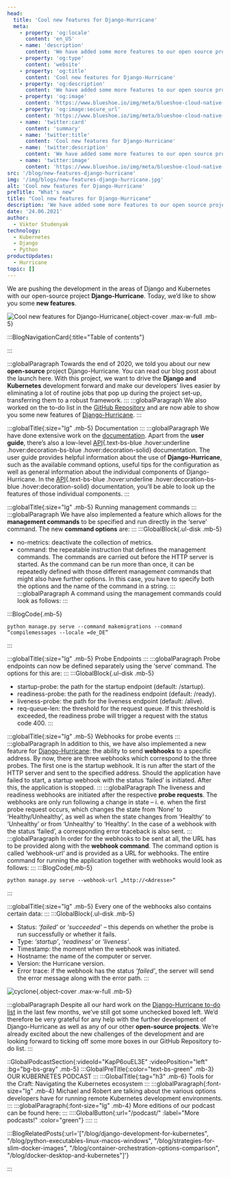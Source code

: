 ```yaml
---
head:
  title: 'Cool new features for Django-Hurricane'
  meta:
    - property: 'og:locale'
      content: 'en_US'
    - name: 'description'
      content: 'We have added some more features to our open source project, Django-Hurricane. Check them out here! ✔ Django ✔ Open Source ✔ New Features'
    - property: 'og:type'
      content: 'website'
    - property: 'og:title'
      content: 'Cool new features for Django-Hurricane'
    - property: 'og:description'
      content: 'We have added some more features to our open source project, Django-Hurricane. Check them out here! ✔ Django ✔ Open Source ✔ New Features'
    - property: 'og:image'
      content: 'https://www.blueshoe.io/img/meta/blueshoe-cloud-native-devlopment.png'
    - property: 'og:image:secure_url'
      content: 'https://www.blueshoe.io/img/meta/blueshoe-cloud-native-devlopment.png'
    - name: 'twitter:card'
      content: 'summary'
    - name: 'twitter:title'
      content: 'Cool new features for Django-Hurricane'
    - name: 'twitter:description'
      content: 'We have added some more features to our open source project, Django-Hurricane. Check them out here! ✔ Django ✔ Open Source ✔ New Features'
    - name: 'twitter:image'
      content: 'https://www.blueshoe.io/img/meta/blueshoe-cloud-native-devlopment.png'
src: '/blog/new-features-django-hurricane'
img: '/img/blogs/new-features-django-hurricane.jpg'
alt: 'Cool new features for Django-Hurricane'
preTitle: "What's new"
title: "Cool new features for Django-Hurricane"
description: 'We have added some more features to our open source project, Django-Hurricane. Check them out here! ✔ Django ✔ Open Source ✔ New Features'
date: '24.06.2021'
author:
  - Viktor Studenyak
technology:
  - Kubernetes
  - Django
  - Python
productUpdates:
  - Hurricane
topic: []
---
```

We are pushing the development in the areas of Django and Kubernetes with our open-source project **Django-Hurricane**. Today, we’d like to show you some **new features**.
<!--more-->

![Cool new features for Django-Hurricane](/img/blogs/new-features-django-hurricane.jpg){.object-cover .max-w-full .mb-5}

:::BlogNavigationCard{:title="Table of contents"}

:::


:::globalParagraph
Towards the end of 2020, we told you about our new **open-source** project Django-Hurricane. You can read our blog post about the launch here. With this project, we want to drive the **Django and Kubernetes** development forward and make our developers’ lives easier by eliminating a lot of routine jobs that pop up during the project set-up, transferring them to a robust framework.
:::
:::globalParagraph
We also worked on the to-do list in the <a href="https://github.com/django-hurricane/django-hurricane" class="text-bs-blue hover:underline hover:decoration-bs-blue hover:decoration-solid" target="_blank">GitHub Repository</a> and are now able to show you some new features of <a href="https://django-hurricane.io/" class="text-bs-blue hover:underline hover:decoration-bs-blue hover:decoration-solid" target="_blank">Django-Hurricane</a>.
:::

:::globalTitle{:size="lg" .mb-5}
Documentation
:::
:::globalParagraph
We have done extensive work on the <a href="https://django-hurricane.readthedocs.io/en/latest/" class="text-bs-blue hover:underline hover:decoration-bs-blue hover:decoration-solid" target="_blank">documentation</a>. Apart from the **user guide**, there’s also a low-level [API](/our-services/api-development-company/){.text-bs-blue .hover:underline .hover:decoration-bs-blue .hover:decoration-solid} documentation. The user guide provides helpful information about the use of **Django-Hurricane**, such as the available command options, useful tips for the configuration as well as general information about the individual components of Django-Hurricane. In the [API](/our-services/api-development-company/){.text-bs-blue .hover:underline .hover:decoration-bs-blue .hover:decoration-solid} documentation, you’ll be able to look up the features of those individual components.
:::

:::globalTitle{:size="lg" .mb-5}
Running management commands
:::
:::globalParagraph
We have also implemented a feature which allows for the **management commands** to be specified and run directly in the ‘serve’ command. The new **command options** are:
:::
:::GlobalBlock{.ul-disk .mb-5}
- no-metrics: deactivate the collection of metrics.
- command: the repeatable instruction that defines the management commands. The commands are carried out before the HTTP server is started. As the command can be run more than once, it can be repeatedly defined with those different management commands that might also have further options. In this case, you have to specify both the options and the name of the command in a string.
:::
:::globalParagraph
A command using the management commands could look as follows:
:::

:::BlogCode{.mb-5}
```docker
python manage.py serve --command makemigrations --command “compilemessages --locale =de_DE”
```
:::

:::globalTitle{:size="lg" .mb-5}
Probe Endpoints
:::
:::globalParagraph
Probe endpoints can now be defined separately using the ‘serve’ command. The options for this are:
:::
:::GlobalBlock{.ul-disk .mb-5}
- startup-probe: the path for the startup endpoint (default: /startup).
- readiness-probe: the path for the readiness endpoint (default: /ready).
- liveness-probe: the path for the liveness endpoint (default: /alive).
- req-queue-len: the threshold for the request queue. If this threshold is exceeded, the readiness probe will trigger a request with the status code 400.
:::

:::globalTitle{:size="lg" .mb-5}
Webhooks for probe events
:::
:::globalParagraph
In addition to this, we have also implemented a new feature for <a href="https://django-hurricane.io/" class="text-bs-blue hover:underline hover:decoration-bs-blue hover:decoration-solid" target="_blank">Django-Hurricane</a>: the ability to send **webhooks** to a specific address. By now, there are three webhooks which correspond to the three probes. The first one is the startup webhook. It is run after the start of the HTTP server and sent to the specified address. Should the application have failed to start, a startup webhook with the status ‘failed’ is initiated. After this, the application is stopped.
:::
:::globalParagraph
The liveness and readiness webhooks are initiated after the respective **probe requests**. The webhooks are only run following a change in state – i. e. when the first probe request occurs, which changes the state from ‘None’ to ‘Healthy/Unhealthy’, as well as when the state changes from ‘Healthy’ to ‘Unhealthy’ or from ‘Unhealthy’ to ‘Healthy’. In the case of a webhook with the status ‘failed’, a corresponding error traceback is also sent.
:::
:::globalParagraph
In order for the webhooks to be sent at all, the URL has to be provided along with the **webhook command**. The command option is called ‘webhook-url’ and is provided as a URL for webhooks. The entire command for running the application together with webhooks would look as follows:
:::
:::BlogCode{.mb-5}
```docker
python manage.py serve --webhook-url „http://<Adresse>“
```
:::

:::globalTitle{:size="lg" .mb-5}
Every one of the webhooks also contains certain data:
:::
:::GlobalBlock{.ul-disk .mb-5}
- Status: _‘failed’_ or _‘succeeded’_ – this depends on whether the probe is run successfully or whether it fails.
- Type: _‘startup’_, _‘readiness’_ or _‘liveness’_.
- Timestamp: the moment when the webhook was initiated.
- Hostname: the name of the computer or server.
- Version: the Hurricane version.
- Error trace: if the webhook has the status _‘failed’_, the server will send the error message along with the error path.
:::

![cyclone](/img/blogs/cyclone.jpg){.object-cover .max-w-full .mb-5}

:::globalParagraph
Despite all our hard work on the <a href="https://django-hurricane.readthedocs.io/en/latest/todos.html" class="text-bs-blue hover:underline hover:decoration-bs-blue hover:decoration-solid" target="_blank">Django-Hurricane to-do list</a> in the last few months, we’ve still got some unchecked boxed left. We’d therefore be very grateful for any help with the further development of Django-Hurricane as well as any of our other **open-source projects**. We’re already excited about the new challenges of the development and are looking forward to ticking off some more boxes in our GitHub Repository to-do list.
:::

::GlobalPodcastSection{:videoId="KapP6ouEL3E" :videoPosition="left" :bg="bg-bs-gray" .mb-5}
:::GlobalPreTitle{:color="text-bs-green" .mb-3}
OUR KUBERNETES PODCAST
:::
:::GlobalTitle{:tag="h3" .mb-6}
Tools for the Craft: Navigating the Kubernetes ecosystem
:::
:::globalParagraph{:font-size="lg" .mb-4}
Michael and Robert are talking about the various options developers have for running remote Kubernetes development environments.
:::
:::globalParagraph{:font-size="lg" .mb-4}
More editions of our podcast can be found here:
:::
::::GlobalButton{:url="/podcast/" :label="More podcasts!" :color="green"}
::::
::



:::BlogRelatedPosts{:url='["/blog/django-development-for-kubernetes", "/blog/python-executables-linux-macos-windows", "/blog/strategies-for-slim-docker-images", "/blog/container-orchestration-options-comparison", "/blog/docker-desktop-and-kubernetes"]'}

:::
